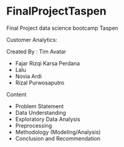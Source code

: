 # FinalProjectTaspen

Final Project data science bootcamp Taspen

Customer Analytics: 

Created By : Tim Avatar
- Fajar Rizqi Karsa Perdana
- Lalu 
- Novia Ardi
- Rizal Purwosaputro

Content
- Problem Statement
- Data Understanding
- Exploratory Data Analysis
- Preprocessing
- Methodology (Modeling/Analysis)
- Conclusion and Recommendation